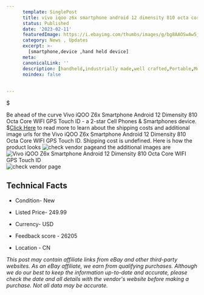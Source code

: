 ```yaml
---
      template: SinglePost
      title: vivo iqoo z6x smartphone android 12 dimensity 810 octa core wifi gps touch id
      status: Published
      date: '2023-02-11'
      featuredImage: https://i.ebayimg.com/thumbs/images/g/bg8AAOSwAw5jORUN/s-l225.jpg
      category: News , Updates
      excerpt: >-
        [smartphone,device ,hand held device]
      meta:
      canonicalLink: ''
      description: [handheld,industrially made,well crafted,Portable,Mobile,Compact,Convenient,Lightweight,Maneuverable,Man-portable,Miniature,Carriable,Hand-held,Light,Holdable,Transportable,Mobile device,Pocket-sized,On-the-go,Wireless,Cordless,Compact size,Convenient size, smartphone,device ,hand held device]
      noindex: false
      
        
---
```

$

Be ahead of the curve Vivo iQOO Z6x Smartphone Android 12 Dimensity 810 Octa Core WIFI GPS Touch ID - a 2-star Cell Phones & Smartphones device.
$[Click Here](https://www.ebay.com/itm/175434694981?hash=item28d8b90145%3Ag%3Abg8AAOSwAw5jORUN&mkevt=1&mkcid=1&mkrid=711-53200-19255-0&campid=%253CePNCampaignId%253E&customid=%253CreferenceId%253E&toolid=10049) to read more to learn about the shipping costs and additional image urls for the Vivo iQOO Z6x Smartphone Android 12 Dimensity 810 Octa Core WIFI GPS Touch ID. Shipping cost is undefined. Here is how the product looks ![check vendor page](https://i.ebayimg.com/thumbs/images/g/bg8AAOSwAw5jORUN/s-l225.jpg)and the additional images are![Vivo iQOO Z6x Smartphone Android 12 Dimensity 810 Octa Core WIFI GPS Touch ID](https://i.ebayimg.com/images/g/bg8AAOSwAw5jORUN/s-l960.jpg)![check vendor page](https://origin-galleryplus.ebayimg.com/ws/web/175434694981_2_0_1/225x225.jpg,https://origin-galleryplus.ebayimg.com/ws/web/175434694981_3_0_1/225x225.jpg,https://origin-galleryplus.ebayimg.com/ws/web/175434694981_4_0_1/225x225.jpg,https://origin-galleryplus.ebayimg.com/ws/web/175434694981_5_0_1/225x225.jpg,https://origin-galleryplus.ebayimg.com/ws/web/175434694981_6_0_1/225x225.jpg,https://origin-galleryplus.ebayimg.com/ws/web/175434694981_7_0_1/225x225.jpg)



 ## Technical Facts 



     
      

 - Condition- New 


      

 - Listed Price- 249.99 


      

 - Currency- USD 


      

 - Feedback score - 26205 


      

 - Location - CN 


      
      

 *_This post may contain affiliate links from eBay and other third-party websites. As an eBay affiliate, we earn from qualifying purchases. Although we do our best to keep the information up-to-date and accurate, please check the date and all details with the vendor's website before making a purchase. Not all data may be accurate._*






